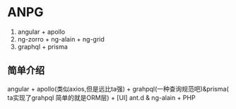 # ANPG
1. angular + apollo
2. ng-zorro + ng-alain + ng-grid
3. graphql + prisma

## 简单介绍
angular + apollo(类似axios,但是远比ta强) + grahpql(一种查询规范吧)&prisma( ta实现了grahpql 简单的就是ORM层) + [UI] ant.d & ng-alain  + PHP